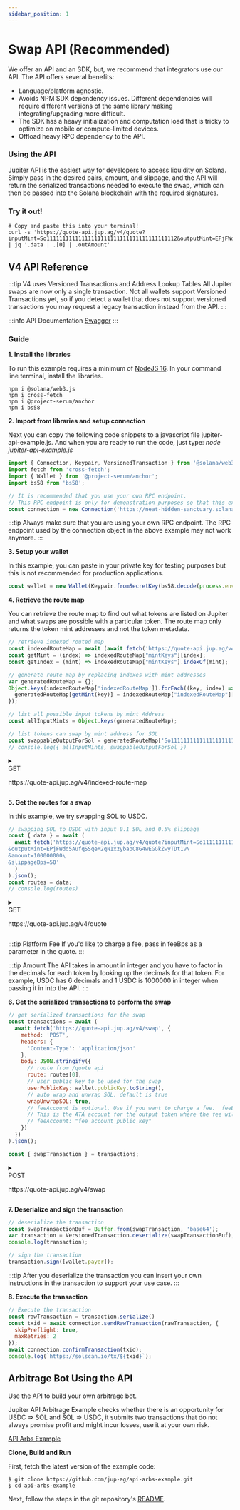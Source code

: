 ```yaml
---
sidebar_position: 1
---
```


# Swap API (Recommended)




We offer an API and an SDK, but, we recommend that integrators use our API. The API offers several benefits:

- Language/platform agnostic.
- Avoids NPM SDK dependency issues. Different dependencies will require different versions of the same library making integrating/upgrading more difficult.
- The SDK has a heavy initialization and computation load that is tricky to optimize on mobile or compute-limited devices.
- Offload heavy RPC dependency to the API.

### Using the API

Jupiter API is the easiest way for developers to access liquidity on Solana. Simply pass in the desired pairs, amount, and slippage, and the API will return the serialized transactions needed to execute the swap, which can then be passed into the Solana blockchain with the required signatures.

### Try it out!

```shell
# Copy and paste this into your terminal!
curl -s 'https://quote-api.jup.ag/v4/quote?inputMint=So11111111111111111111111111111111111111112&outputMint=EPjFWdd5AufqSSqeM2qN1xzybapC8G4wEGGkZwyTDt1v&amount=10000&slippageBps=1' | jq '.data | .[0] | .outAmount'
```

## V4 API Reference

:::tip V4 uses Versioned Transactions and Address Lookup Tables
All Jupiter swaps are now only a single transaction. Not all wallets support Versioned Transactions yet, so if you detect a wallet that does not support versioned transactions you may request a legacy transaction instead from the API.
:::

:::info API Documentation
 [Swagger](https://quote-api.jup.ag/v4/docs/static/index.html)
:::

### Guide

**1. Install the libraries**

To run this example requires a minimum of [NodeJS 16](https://nodejs.org/en/). In your command line terminal, install the libraries.

```shell
npm i @solana/web3.js
npm i cross-fetch
npm i @project-serum/anchor
npm i bs58
```

**2. Import from libraries and setup connection**

Next you can copy the following code snippets to a javascript file jupiter-api-example.js. And when you are ready to run the code, just type: *node jupiter-api-example.js*

```js
import { Connection, Keypair, VersionedTransaction } from '@solana/web3.js';
import fetch from 'cross-fetch';
import { Wallet } from '@project-serum/anchor';
import bs58 from 'bs58';

// It is recommended that you use your own RPC endpoint.
// This RPC endpoint is only for demonstration purposes so that this example will run.
const connection = new Connection('https://neat-hidden-sanctuary.solana-mainnet.discover.quiknode.pro/2af5315d336f9ae920028bbb90a73b724dc1bbed/');
```

:::tip
Always make sure that you are using your own RPC endpoint. The RPC endpoint used by the connection object in the above example may not work anymore.
:::

**3. Setup your wallet**

In this example, you can paste in your private key for testing purposes but this is not recommended for production applications.

```js
const wallet = new Wallet(Keypair.fromSecretKey(bs58.decode(process.env.PRIVATE_KEY || '')));
```

**4. Retrieve the route map**

You can retrieve the route map to find out what tokens are listed on Jupiter and what swaps are possible with a particular token. The route map only returns the token mint addresses and not the token metadata.

```js
// retrieve indexed routed map
const indexedRouteMap = await (await fetch('https://quote-api.jup.ag/v4/indexed-route-map')).json();
const getMint = (index) => indexedRouteMap["mintKeys"][index];
const getIndex = (mint) => indexedRouteMap["mintKeys"].indexOf(mint);

// generate route map by replacing indexes with mint addresses
var generatedRouteMap = {};
Object.keys(indexedRouteMap['indexedRouteMap']).forEach((key, index) => {
  generatedRouteMap[getMint(key)] = indexedRouteMap["indexedRouteMap"][key].map((index) => getMint(index))
});

// list all possible input tokens by mint Address
const allInputMints = Object.keys(generatedRouteMap);

// list tokens can swap by mint address for SOL
const swappableOutputForSol = generatedRouteMap['So11111111111111111111111111111111111111112'];
// console.log({ allInputMints, swappableOutputForSol })
```

<details>
  <summary>
    <div>
      <div className="api-method-box get">GET</div>
      <p className="api-method-path">https://quote-api.jup.ag/v4/indexed-route-map</p>
    </div>
  </summary>

 ### Retrieve an indexed route map for the possible token pairs you can swap between.

 See Swagger for more details: https://quote-api.jup.ag/v4/docs/static/index.html
  </details>


<style jsx>
{`
  .api-method-box {
    border-radius: 8px;
    margin: 16px 0;
    display: inline;
    padding: 4px;
    font-weight: 700;
    margin-right: 8px;
    font-size: 12px;
    color: white
  }

  .get {
    border: 1px solid #1976F2;
    background-color: #1976F2 !important;
  }

  .post {
    border: 1px solid #018847;
    background-color: #018847 !important;
  }

  .api-method-path {
    font-size: 14px;
    display: inline;
  }
`}</style>

**5. Get the routes for a swap**

In this example, we try swapping SOL to USDC.

```js
// swapping SOL to USDC with input 0.1 SOL and 0.5% slippage
const { data } = await (
  await fetch('https://quote-api.jup.ag/v4/quote?inputMint=So11111111111111111111111111111111111111112\
&outputMint=EPjFWdd5AufqSSqeM2qN1xzybapC8G4wEGGkZwyTDt1v\
&amount=100000000\
&slippageBps=50'
  )
).json();
const routes = data;
// console.log(routes)
```

<details>
  <summary>
    <div>
      <div className="api-method-box get">GET</div>
      <p className="api-method-path">https://quote-api.jup.ag/v4/quote</p>
    </div>
  </summary>

 ### Get the top 3 swap routes for a token trade pair sorted by largest output token amount
 See Swagger for more details: https://quote-api.jup.ag/v4/docs/static/index.html

### Request Parameters

| Parameter   | Type     | Required | Description                        |
|-------------|----------|----------|------------------------------------|
| `inputMint`    |  | Yes      | input token mint address           |
| `outputMint`    |  | Yes       |     |
| `amount`    | Integer  | Yes       |The API takes in <i>amount</i>  in integer and you have to factor in the decimals for each token by looking up the decimals for that token. For example, USDC has 6 decimals and 1 USDC is 1000000 in integer when passing it in into the API.     |
| `swapMode`    |  | No       | (<i>ExactIn</i> or <i>ExactOut</i>)  Defaults to <i>ExactIn</i>.  <i>ExactOut</i> is for supporting use cases where you need an exact token amount, like payments. In this case the slippage is on the input token      |
| `slippageBps`    | Integer | No       | The slippage % in BPS.  If the output token amount exceeds the slippage then the swap transaction will halt.      |
| `feeBps`    |Integer| No       | If you want to charge the user a fee, you can specify the fee in BPS.  Fee % is taken out of the output token.|
| `onlyDirectRoutes`    |Integer| No       | Default is false.  Direct Routes limits Jupiter routing to single hop routes only.  |
| `userPublicKey`    || No       | Public key of the user (only pass in if you want deposit and fee being returned, might slow down query)  |
| `asLegacyTransaction`    |Boolean| No       | Only return routes that can be done in a single legacy transaction. (Routes might be limited)  |

  </details>

:::tip Platform Fee
If you'd like to charge a fee, pass in feeBps as a parameter in the quote.
:::

:::tip Amount
The API takes in amount in integer and you have to factor in the decimals for each token by looking up the decimals for that token. For example, USDC has 6 decimals and 1 USDC is 1000000 in integer when passing it in into the API.
:::

**6. Get the serialized transactions to perform the swap**

```js
// get serialized transactions for the swap
const transactions = await (
  await fetch('https://quote-api.jup.ag/v4/swap', {
    method: 'POST',
    headers: {
      'Content-Type': 'application/json'
    },
    body: JSON.stringify({
      // route from /quote api
      route: routes[0],
      // user public key to be used for the swap
      userPublicKey: wallet.publicKey.toString(),
      // auto wrap and unwrap SOL. default is true
      wrapUnwrapSOL: true,
      // feeAccount is optional. Use if you want to charge a fee.  feeBps must have been passed in /quote API.
      // This is the ATA account for the output token where the fee will be sent to. If you are swapping from SOL->USDC then this would be the USDC ATA you want to collect the fee.
      // feeAccount: "fee_account_public_key"
    })
  })
).json();

const { swapTransaction } = transactions;
```

<details>
  <summary>
    <div>
      <div className="api-method-box post">POST</div>
      <p className="api-method-path">https://quote-api.jup.ag/v4/swap</p>
    </div>
  </summary>

 ### Get the serialized swap transactions for the swap route provided.
 See Swagger for more details: https://quote-api.jup.ag/v4/docs/static/index.html

### Request Parameters

| Parameter   | Type     | Required | Description                        |
|-------------|----------|----------|------------------------------------|
| `route`    | `Route` | Yes      | Route object returned from Quote API. See Swaggar for definition           |
| `userPublicKey`    |  | Yes       | public key of the user      |
| `wrapUnwrapSOL`    | Boolean  | No       | if true, will automatically wrap/unwrap SOL.  If false it will use wSOL token account. Defaults to true.     |
| `feeAccount`    |  | No       | The fee token account for the output token (only pass in if you set a feeBps)      |
| `asLegacyTransaction`    | Boolean | No       | Request a legacy transaction rather than the default versioned transaction, needs to be paired with a quote using  <i>asLegacyTransaction</i>  otherwise the transaction might be too large      |
| `destinationWallet`    |  | No       | Public key of the wallet that will receive the output of the swap. This assumes the associated token account exists, and currently adds a token transfer instruction.      |
  </details>



**7. Deserialize and sign the transaction**

```js
// deserialize the transaction
const swapTransactionBuf = Buffer.from(swapTransaction, 'base64');
var transaction = VersionedTransaction.deserialize(swapTransactionBuf);
console.log(transaction);

// sign the transaction
transaction.sign([wallet.payer]);
```

:::tip
After you deserialize the transaction you can insert your own instructions in the transaction to support your use case.
:::

**8. Execute the transaction**

```js
// Execute the transaction
const rawTransaction = transaction.serialize()
const txid = await connection.sendRawTransaction(rawTransaction, {
  skipPreflight: true,
  maxRetries: 2
});
await connection.confirmTransaction(txid);
console.log(`https://solscan.io/tx/${txid}`);
```

## Arbitrage Bot Using the API

Use the API to build your own arbitrage bot.


Jupiter API Arbitrage Example checks whether there is an opportunity for USDC => SOL and SOL => USDC, it submits two transactions that do not always promise profit and might incur losses, use it at your own risk.

[API Arbs Example](https://github.com/jup-ag/api-arbs-example)

**Clone, Build and Run**

First, fetch the latest version of the example code:

```shell
$ git clone https://github.com/jup-ag/api-arbs-example.git
$ cd api-arbs-example
```

Next, follow the steps in the git repository's [README](https://github.com/jup-ag/api-arbs-example/blob/main/README.md).